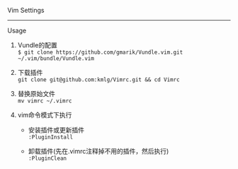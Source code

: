 Vim Settings

---

Usage

1. Vundle的配置   
```$ git clone https://github.com/gmarik/Vundle.vim.git ~/.vim/bundle/Vundle.vim```

2. 下载插件   
```git clone git@github.com:kmlg/Vimrc.git && cd Vimrc```   

3. 替换原始文件   
```mv vimrc ~/.vimrc```

4. vim命令模式下执行  
     
    * 安装插件或更新插件     
		```:PluginInstall```

    * 卸载插件(先在.vimrc注释掉不用的插件，然后执行)    
		```:PluginClean```
